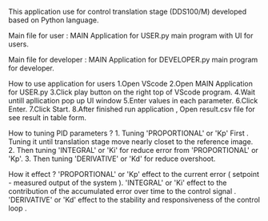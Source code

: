 This application use for control translation stage (DDS100/M) developed based on Python language.

Main file for user : MAIN Application for USER.py 
    main program with UI for users.

Main file for developer : MAIN Application for DEVELOPER.py
    main program for developer.

How to use application for users
1.Open VScode
2.Open MAIN Application for USER.py 
3.Click play button on the right top of VScode program.
4.Wait untill apllication pop up UI window
5.Enter values in each parameter.
6.Click Enter.
7.Click Start.
8.After finished run application , Open result.csv file for see result in table form.
  
How to tuning PID parameters ?
    1. Tuning 'PROPORTIONAL' or 'Kp' First . Tuning it until translation stage move nearly closet to the reference image.
    2. Then tuning 'INTEGRAL' or 'Ki' for reduce error from 'PROPORTIONAL' or 'Kp'.
    3. Then tuning 'DERIVATIVE' or 'Kd' for reduce overshoot.

How it effect ?
'PROPORTIONAL' or 'Kp' effect to the current error ( setpoint - measured output of the system ).
'INTEGRAL' or 'Ki' effect to the contribution of the accumulated error over time to the control signal .
'DERIVATIVE' or 'Kd' effect to the stability and responsiveness of the control loop .

